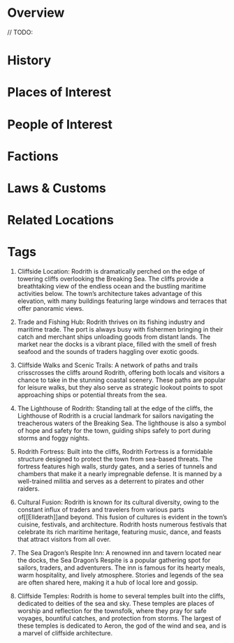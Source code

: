 # Overview

// TODO:

# History

# Places of Interest

# People of Interest

# Factions

# Laws & Customs

# Related Locations

# Tags

1. Cliffside Location: Rodrith is dramatically perched on the edge of towering cliffs overlooking the Breaking Sea. The cliffs provide a breathtaking view of the endless ocean and the bustling maritime activities below. The town’s architecture takes advantage of this elevation, with many buildings featuring large windows and terraces that offer panoramic views.

2. Trade and Fishing Hub: Rodrith thrives on its fishing industry and maritime trade. The port is always busy with fishermen bringing in their catch and merchant ships unloading goods from distant lands. The market near the docks is a vibrant place, filled with the smell of fresh seafood and the sounds of traders haggling over exotic goods.

3. Cliffside Walks and Scenic Trails: A network of paths and trails crisscrosses the cliffs around Rodrith, offering both locals and visitors a chance to take in the stunning coastal scenery. These paths are popular for leisure walks, but they also serve as strategic lookout points to spot approaching ships or potential threats from the sea.

4. The Lighthouse of Rodrith: Standing tall at the edge of the cliffs, the Lighthouse of Rodrith is a crucial landmark for sailors navigating the treacherous waters of the Breaking Sea. The lighthouse is also a symbol of hope and safety for the town, guiding ships safely to port during storms and foggy nights.

5. Rodrith Fortress: Built into the cliffs, Rodrith Fortress is a formidable structure designed to protect the town from sea-based threats. The fortress features high walls, sturdy gates, and a series of tunnels and chambers that make it a nearly impregnable defense. It is manned by a well-trained militia and serves as a deterrent to pirates and other raiders.

6. Cultural Fusion: Rodrith is known for its cultural diversity, owing to the constant influx of traders and travelers from various parts of[[Ellderath]]and beyond. This fusion of cultures is evident in the town’s cuisine, festivals, and architecture. Rodrith hosts numerous festivals that celebrate its rich maritime heritage, featuring music, dance, and feasts that attract visitors from all over.

7. The Sea Dragon’s Respite Inn: A renowned inn and tavern located near the docks, the Sea Dragon’s Respite is a popular gathering spot for sailors, traders, and adventurers. The inn is famous for its hearty meals, warm hospitality, and lively atmosphere. Stories and legends of the sea are often shared here, making it a hub of local lore and gossip.

8. Cliffside Temples: Rodrith is home to several temples built into the cliffs, dedicated to deities of the sea and sky. These temples are places of worship and reflection for the townsfolk, where they pray for safe voyages, bountiful catches, and protection from storms. The largest of these temples is dedicated to Aeron, the god of the wind and sea, and is a marvel of cliffside architecture.
